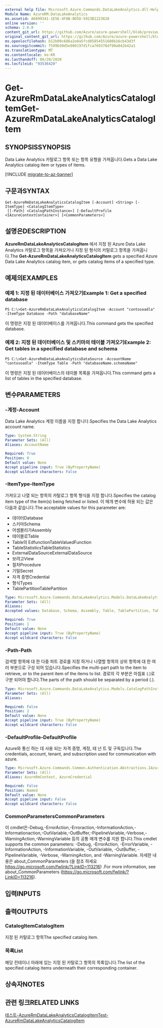 ```yaml
---
external help file: Microsoft.Azure.Commands.DataLakeAnalytics.dll-Help.xml
Module Name: AzureRM.DataLakeAnalytics
ms.assetid: A6899341-1E5E-4F8B-8D5D-5923B1223628
online version: ''
schema: 2.0.0
content_git_url: https://github.com/Azure/azure-powershell/blob/preview/src/ResourceManager/DataLakeAnalytics/Commands.DataLakeAnalytics/help/Get-AzureRmDataLakeAnalyticsCatalogItem.md
original_content_git_url: https://github.com/Azure/azure-powershell/blob/preview/src/ResourceManager/DataLakeAnalytics/Commands.DataLakeAnalytics/help/Get-AzureRmDataLakeAnalyticsCatalogItem.md
ms.openlocfilehash: b12b09c686a2e0a5fcd85854551608b16cb43d3f
ms.sourcegitcommit: f599b50d5e980197d1fca769378df90a842b42a1
ms.translationtype: MT
ms.contentlocale: ko-KR
ms.lasthandoff: 08/20/2020
ms.locfileid: "93536420"
---
```

# <span data-ttu-id="486f0-101">Get-AzureRmDataLakeAnalyticsCatalogItem</span><span class="sxs-lookup"><span data-stu-id="486f0-101">Get-AzureRmDataLakeAnalyticsCatalogItem</span></span>

## <span data-ttu-id="486f0-102">SYNOPSIS</span><span class="sxs-lookup"><span data-stu-id="486f0-102">SYNOPSIS</span></span>
<span data-ttu-id="486f0-103">Data Lake Analytics 카탈로그 항목 또는 항목 유형을 가져옵니다.</span><span class="sxs-lookup"><span data-stu-id="486f0-103">Gets a Data Lake Analytics catalog item or types of items.</span></span>

[!INCLUDE [migrate-to-az-banner](../../includes/migrate-to-az-banner.md)]

## <span data-ttu-id="486f0-104">구문과</span><span class="sxs-lookup"><span data-stu-id="486f0-104">SYNTAX</span></span>

```
Get-AzureRmDataLakeAnalyticsCatalogItem [-Account] <String> [-ItemType] <CatalogItemType>
 [[-Path] <CatalogPathInstance>] [-DefaultProfile <IAzureContextContainer>] [<CommonParameters>]
```

## <span data-ttu-id="486f0-105">설명은</span><span class="sxs-lookup"><span data-stu-id="486f0-105">DESCRIPTION</span></span>
<span data-ttu-id="486f0-106">**AzureRmDataLakeAnalyticsCatalogItem** 에서 지정 된 Azure Data Lake Analytics 카탈로그 항목을 가져오거나 지정 된 형식의 카탈로그 항목을 가져옵니다.</span><span class="sxs-lookup"><span data-stu-id="486f0-106">The **Get-AzureRmDataLakeAnalyticsCatalogItem** gets a specified Azure Data Lake Analytics catalog item, or gets catalog items of a specified type.</span></span>

## <span data-ttu-id="486f0-107">예제의</span><span class="sxs-lookup"><span data-stu-id="486f0-107">EXAMPLES</span></span>

### <span data-ttu-id="486f0-108">예제 1: 지정 된 데이터베이스 가져오기</span><span class="sxs-lookup"><span data-stu-id="486f0-108">Example 1: Get a specified database</span></span>
```
PS C:\>Get-AzureRmDataLakeAnalyticsCatalogItem -Account "contosoadla" -ItemType Database -Path "databaseName"
```

<span data-ttu-id="486f0-109">이 명령은 지정 된 데이터베이스를 가져옵니다.</span><span class="sxs-lookup"><span data-stu-id="486f0-109">This command gets the specified database.</span></span>

### <span data-ttu-id="486f0-110">예제 2: 지정 된 데이터베이스 및 스키마의 테이블 가져오기</span><span class="sxs-lookup"><span data-stu-id="486f0-110">Example 2: Get tables in a specified database and schema</span></span>
```
PS C:\>Get-AzureRmDataLakeAnalyticsDataSource -AccountName "contosoadla" -ItemType Table -Path "databaseName.schemaName"
```

<span data-ttu-id="486f0-111">이 명령은 지정 된 데이터베이스의 테이블 목록을 가져옵니다.</span><span class="sxs-lookup"><span data-stu-id="486f0-111">This command gets a list of tables in the specified database.</span></span>

## <span data-ttu-id="486f0-112">변수</span><span class="sxs-lookup"><span data-stu-id="486f0-112">PARAMETERS</span></span>

### <span data-ttu-id="486f0-113">-계정</span><span class="sxs-lookup"><span data-stu-id="486f0-113">-Account</span></span>
<span data-ttu-id="486f0-114">Data Lake Analytics 계정 이름을 지정 합니다.</span><span class="sxs-lookup"><span data-stu-id="486f0-114">Specifies the Data Lake Analytics account name.</span></span>

```yaml
Type: System.String
Parameter Sets: (All)
Aliases: AccountName

Required: True
Position: 0
Default value: None
Accept pipeline input: True (ByPropertyName)
Accept wildcard characters: False
```

### <span data-ttu-id="486f0-115">-ItemType</span><span class="sxs-lookup"><span data-stu-id="486f0-115">-ItemType</span></span>
<span data-ttu-id="486f0-116">가져오고 나열 되는 항목의 카탈로그 항목 형식을 지정 합니다.</span><span class="sxs-lookup"><span data-stu-id="486f0-116">Specifies the catalog item type of the item(s) being fetched or listed.</span></span>
<span data-ttu-id="486f0-117">이 매개 변수에 허용 되는 값은 다음과 같습니다.</span><span class="sxs-lookup"><span data-stu-id="486f0-117">The acceptable values for this parameter are:</span></span>

- <span data-ttu-id="486f0-118">데이터</span><span class="sxs-lookup"><span data-stu-id="486f0-118">Database</span></span>
- <span data-ttu-id="486f0-119">스키마</span><span class="sxs-lookup"><span data-stu-id="486f0-119">Schema</span></span>
- <span data-ttu-id="486f0-120">어셈블리가</span><span class="sxs-lookup"><span data-stu-id="486f0-120">Assembly</span></span>
- <span data-ttu-id="486f0-121">테이블로</span><span class="sxs-lookup"><span data-stu-id="486f0-121">Table</span></span>
- <span data-ttu-id="486f0-122">Table의 Edfunction</span><span class="sxs-lookup"><span data-stu-id="486f0-122">TableValuedFunction</span></span>
- <span data-ttu-id="486f0-123">TableStatistics</span><span class="sxs-lookup"><span data-stu-id="486f0-123">TableStatistics</span></span>
- <span data-ttu-id="486f0-124">ExternalDataSource</span><span class="sxs-lookup"><span data-stu-id="486f0-124">ExternalDataSource</span></span>
- <span data-ttu-id="486f0-125">보려고</span><span class="sxs-lookup"><span data-stu-id="486f0-125">View</span></span>
- <span data-ttu-id="486f0-126">절차</span><span class="sxs-lookup"><span data-stu-id="486f0-126">Procedure</span></span>
- <span data-ttu-id="486f0-127">기밀</span><span class="sxs-lookup"><span data-stu-id="486f0-127">Secret</span></span>
- <span data-ttu-id="486f0-128">자격 증명</span><span class="sxs-lookup"><span data-stu-id="486f0-128">Credential</span></span>
- <span data-ttu-id="486f0-129">형식</span><span class="sxs-lookup"><span data-stu-id="486f0-129">Types</span></span>
- <span data-ttu-id="486f0-130">TablePartition</span><span class="sxs-lookup"><span data-stu-id="486f0-130">TablePartition</span></span>

```yaml
Type: Microsoft.Azure.Commands.DataLakeAnalytics.Models.DataLakeAnalyticsEnums+CatalogItemType
Parameter Sets: (All)
Aliases: 
Accepted values: Database, Schema, Assembly, Table, TablePartition, TableValuedFunction, TableStatistics, ExternalDataSource, View, Procedure, Secret, Credential, Types, Package

Required: True
Position: 1
Default value: None
Accept pipeline input: True (ByPropertyName)
Accept wildcard characters: False
```

### <span data-ttu-id="486f0-131">-Path</span><span class="sxs-lookup"><span data-stu-id="486f0-131">-Path</span></span>
<span data-ttu-id="486f0-132">검색할 항목에 대 한 다중 파트 경로를 지정 하거나 나열할 항목의 상위 항목에 대 한 여러 부분으로 구성 되어 있습니다.</span><span class="sxs-lookup"><span data-stu-id="486f0-132">Specifies the multi-part path to the item to retrieve, or to the parent item of the items to list.</span></span>
<span data-ttu-id="486f0-133">경로의 각 부분은 마침표 (.)로 구분 되어야 합니다.</span><span class="sxs-lookup"><span data-stu-id="486f0-133">The parts of the path should be separated by a period (.).</span></span>

```yaml
Type: Microsoft.Azure.Commands.DataLakeAnalytics.Models.CatalogPathInstance
Parameter Sets: (All)
Aliases: 

Required: False
Position: 2
Default value: None
Accept pipeline input: True (ByPropertyName)
Accept wildcard characters: False
```

### <span data-ttu-id="486f0-134">-DefaultProfile</span><span class="sxs-lookup"><span data-stu-id="486f0-134">-DefaultProfile</span></span>
<span data-ttu-id="486f0-135">Azure와 통신 하는 데 사용 되는 자격 증명, 계정, 테 넌 트 및 구독입니다.</span><span class="sxs-lookup"><span data-stu-id="486f0-135">The credentials, account, tenant, and subscription used for communication with azure.</span></span>

```yaml
Type: Microsoft.Azure.Commands.Common.Authentication.Abstractions.IAzureContextContainer
Parameter Sets: (All)
Aliases: AzureRmContext, AzureCredential

Required: False
Position: Named
Default value: None
Accept pipeline input: False
Accept wildcard characters: False
```

### <span data-ttu-id="486f0-136">CommonParameters</span><span class="sxs-lookup"><span data-stu-id="486f0-136">CommonParameters</span></span>
<span data-ttu-id="486f0-137">이 cmdlet은-Debug,-ErrorAction,-Erroraction,-InformationAction,-Informationaction,-OutVariable,-OutBuffer,-PipelineVariable,-Verbose,-WarningAction,-WarningVariable 등의 공통 매개 변수를 지원 합니다.</span><span class="sxs-lookup"><span data-stu-id="486f0-137">This cmdlet supports the common parameters: -Debug, -ErrorAction, -ErrorVariable, -InformationAction, -InformationVariable, -OutVariable, -OutBuffer, -PipelineVariable, -Verbose, -WarningAction, and -WarningVariable.</span></span> <span data-ttu-id="486f0-138">자세한 내용은 about_CommonParameters (을 참조 하세요 https://go.microsoft.com/fwlink/?LinkID=113216) .</span><span class="sxs-lookup"><span data-stu-id="486f0-138">For more information, see about_CommonParameters (https://go.microsoft.com/fwlink/?LinkID=113216).</span></span>

## <span data-ttu-id="486f0-139">입력</span><span class="sxs-lookup"><span data-stu-id="486f0-139">INPUTS</span></span>

## <span data-ttu-id="486f0-140">출력</span><span class="sxs-lookup"><span data-stu-id="486f0-140">OUTPUTS</span></span>

### <span data-ttu-id="486f0-141">CatalogItem</span><span class="sxs-lookup"><span data-stu-id="486f0-141">CatalogItem</span></span>
<span data-ttu-id="486f0-142">지정 된 카탈로그 항목</span><span class="sxs-lookup"><span data-stu-id="486f0-142">The specified catalog item.</span></span>

### <span data-ttu-id="486f0-143">목록<CatalogItem></span><span class="sxs-lookup"><span data-stu-id="486f0-143">List<CatalogItem></span></span>
<span data-ttu-id="486f0-144">해당 컨테이너 아래에 있는 지정 된 카탈로그 항목의 목록입니다.</span><span class="sxs-lookup"><span data-stu-id="486f0-144">The list of the specified catalog items underneath their corresponding container.</span></span>

## <span data-ttu-id="486f0-145">상속자</span><span class="sxs-lookup"><span data-stu-id="486f0-145">NOTES</span></span>

## <span data-ttu-id="486f0-146">관련 링크</span><span class="sxs-lookup"><span data-stu-id="486f0-146">RELATED LINKS</span></span>

[<span data-ttu-id="486f0-147">테스트-AzureRmDataLakeAnalyticsCatalogItem</span><span class="sxs-lookup"><span data-stu-id="486f0-147">Test-AzureRmDataLakeAnalyticsCatalogItem</span></span>](./Test-AzureRmDataLakeAnalyticsCatalogItem.md)


